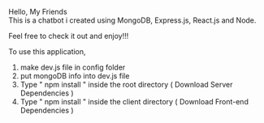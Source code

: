 

Hello, My Friends  
This is a chatbot i created using MongoDB, Express.js, React.js and Node.

Feel free to check it out and enjoy!!!

To use this application, 

1. make dev.js file in config folder 
2. put mongoDB info into dev.js file 
3. Type  " npm install " inside the root directory  ( Download Server Dependencies ) 
4. Type " npm install " inside the client directory ( Download Front-end Dependencies )




